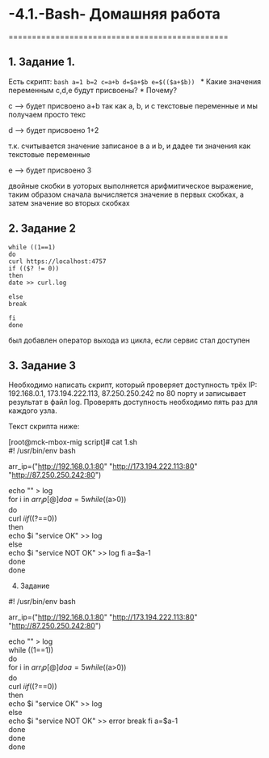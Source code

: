 # -4.1.-Bash- Домашняя работа
===============================================

## 1. Задание 1.

Есть скрипт:
	```bash
	a=1
	b=2
	c=a+b
	d=$a+$b
	e=$(($a+$b))
	```
	* Какие значения переменным c,d,e будут присвоены?
	* Почему?

с --> будет присвоено a+b
так как a, b, и с текстовые переменные и мы получаем просто текс 

d --> будет присвоено 1+2

т.к. считывается значение записаное в a и b, и дадее ти значения
как текстовые переменные

e --> будет присвоено 3

двойные скобки в уоторых выполняется арифмитическое выражение, таким образом сначала вычисляется значение  в первых скобках, а затем 
значение во вторых скобках

## 2. Задание 2

	while ((1==1)  
	do  
	curl https://localhost:4757  
	if (($? != 0))  
	then  
	date >> curl.log  
	  
	else  
	break  
	  
	fi  
	done  


был добавлен оператор выхода из цикла, если сервис стал доступен

## 3. Задание 3

Необходимо написать скрипт, который проверяет доступность трёх IP: 192.168.0.1, 173.194.222.113, 87.250.250.242 по 80 порту и записывает результат в файл log. Проверять доступность необходимо пять раз для каждого узла.

Текст скрипта ниже:

[root@mck-mbox-mig script]# cat 1.sh  
#! /usr/bin/env bash  
  
arr_ip=("http://192.168.0.1:80" "http://173.194.222.113:80" "http://87.250.250.242:80")  
  
echo "" > log  
for i in ${arr_ip[@]}  
do  
a=5  
while (($a>0))  
do  
curl $i  
if (($?==0))  
then  
echo $i   "service OK" >> log  
else  
echo $i   "service NOT OK" >> log  
fi  
a=$a-1  
done  
done  
  
  
4. Задание

#! /usr/bin/env bash
  
arr_ip=("http://192.168.0.1:80" "http://173.194.222.113:80" "http://87.250.250.242:80")  
  
echo "" > log  
while ((1==1))  
do  
for i in ${arr_ip[@]}  
do  
a=5  
while (($a>0))  
do  
curl $i  
if (($?==0))  
then  
echo $i   "service OK" >> log  
else  
echo $i   "service NOT OK" >> error  
break  
fi  
a=$a-1  
done  
done  
done  

